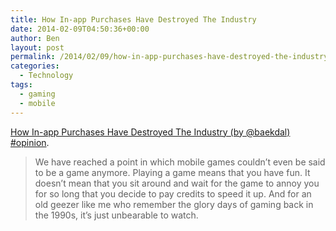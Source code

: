 ```yaml
---
title: How In-app Purchases Have Destroyed The Industry
date: 2014-02-09T04:50:36+00:00
author: Ben
layout: post
permalink: /2014/02/09/how-in-app-purchases-have-destroyed-the-industry/
categories:
  - Technology
tags:
  - gaming
  - mobile
---
```

[How In-app Purchases Have Destroyed The Industry (by @baekdal) #opinion](http://www.baekdal.com/opinion/how-inapp-purchases-has-destroyed-the-industry/).

> We have reached a point in which mobile games couldn&#8217;t even be said to be a game anymore. Playing a game means that you have fun. It doesn&#8217;t mean that you sit around and wait for the game to annoy you for so long that you decide to pay credits to speed it up. And for an old geezer like me who remember the glory days of gaming back in the 1990s, it&#8217;s just unbearable to watch.